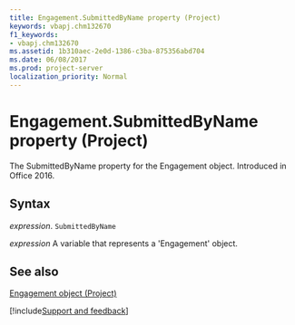 ```yaml
---
title: Engagement.SubmittedByName property (Project)
keywords: vbapj.chm132670
f1_keywords:
- vbapj.chm132670
ms.assetid: 1b310aec-2e0d-1386-c3ba-875356abd704
ms.date: 06/08/2017
ms.prod: project-server
localization_priority: Normal
---
```



# Engagement.SubmittedByName property (Project)

The SubmittedByName property for the Engagement object. Introduced in Office 2016.


## Syntax

_expression_. `SubmittedByName`

_expression_ A variable that represents a 'Engagement' object.


## See also


[Engagement object (Project)](Project.engagement.md)

[!include[Support and feedback](~/includes/feedback-boilerplate.md)]